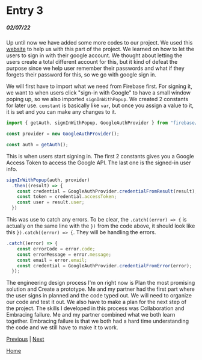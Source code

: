 # Entry 3
##### 02/07/22

Up until now we have added some more codes to our project. We used this [website](https://firebase.google.com/docs/auth/web/google-signin) to help us with this part of the project. We learned on how to let the users to sign in with their google account. We thought about letting the users create a total different account for this, but it kind of defeat the purpose since we help user remember their passwords and what if they forgets their password for this, so we go with google sign in.

We will first have to import what we need from Firebase first. For signing it, we want to when users click "sign-in with Google" to have a small window poping up, so we also imported `signInWithPopup`. We created 2 constants for later use. `constant` is basically like `var`, but once you assign a value to it, it is set and you can make any changes to it.
```js
import { getAuth, signInWithPopup, GoogleAuthProvider } from "firebase/auth";

const provider = new GoogleAuthProvider();

const auth = getAuth();
```

This is when users start signing in. The first 2 constants gives you a Google Access Token to access the Google API. The last one is the signed-in user info.
```js
signInWithPopup(auth, provider)
  .then((result) => {
    const credential = GoogleAuthProvider.credentialFromResult(result);
    const token = credential.accessToken;
    const user = result.user;
  })
```

This was use to catch any errors. To be clear, the `.catch((error) => {` is actually on the same line with the `})` from the code above, it should look like this `}).catch((error) => {`. They will be handling the errors.
```js
.catch((error) => {
    const errorCode = error.code;
    const errorMessage = error.message;
    const email = error.email;
    const credential = GoogleAuthProvider.credentialFromError(error);
  });
```

The engineering design process I'm on right now is Plan the most promising solution and Create a prototype. Me and my partner had the first part where the user signs in planned and the code typed out. We will need to organize our code and test it out. We also have to make a plan for the next step of the project. The skills I developed in this process was Collaboration and Embracing failure. Me and my partner combined what we both learn together. Embracing failure is that we both had a hard time understanding the code and we still have to make it to work.


[Previous](entry02.md) | [Next](entry04.md)

[Home](../README.md)

